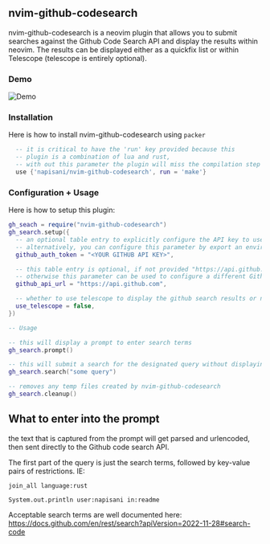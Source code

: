 ## nvim-github-codesearch

nvim-github-codesearch is a neovim plugin that allows you to submit searches against the Github Code Search API and display the results within neovim. The results can be displayed either as a quickfix list or within Telescope (telescope is entirely optional).

### Demo
![Demo](https://github.com/napisani/nvim-github-codesearch/blob/main/demo.gif)

### Installation

Here is how to install nvim-github-codesearch using `packer`
```lua
  -- it is critical to have the 'run' key provided because this
  -- plugin is a combination of lua and rust, 
  -- with out this parameter the plugin will miss the compilation step entirely
  use {'napisani/nvim-github-codesearch', run = 'make'}
```

### Configuration + Usage
Here is how to setup this plugin:
```lua
gh_seach = require("nvim-github-codesearch")
gh_search.setup({
  -- an optional table entry to explicitly configure the API key to use for Github API requests.
  -- alternatively, you can configure this parameter by export an environment variable named "GITHUB_AUTH_TOKEN"
  github_auth_token = "<YOUR GITHUB API KEY>",

  -- this table entry is optional, if not provided "https://api.github.com" will be used by default
  -- otherwise this parameter can be used to configure a different Github API URL.
  github_api_url = "https://api.github.com",

  -- whether to use telescope to display the github search results or not
  use_telescope = false,
})

-- Usage

-- this will display a prompt to enter search terms
gh_search.prompt()

-- this will submit a search for the designated query without displaying a prompt
gh_search.search("some query")

-- removes any temp files created by nvim-github-codesearch
gh_search.cleanup()

```

## What to enter into the prompt

the text that is captured from the prompt will get parsed and urlencoded, then sent directly to the Github code search API.

The first part of the query is just the search terms, followed by key-value pairs of restrictions. 
IE: 

`join_all language:rust`

`System.out.println user:napisani in:readme`

Acceptable search terms are well documented here:
https://docs.github.com/en/rest/search?apiVersion=2022-11-28#search-code




